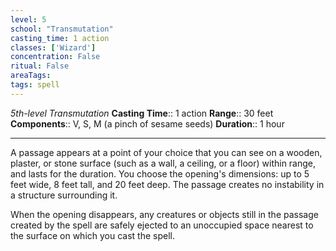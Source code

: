 ```yaml
---
level: 5
school: "Transmutation"
casting_time: 1 action
classes: ['Wizard']
concentration: False
ritual: False
areaTags: 
tags: spell
---
```


_5th-level Transmutation_
**Casting Time**:: 1 action
**Range**:: 30 feet
**Components**:: V, S, M (a pinch of sesame seeds)
**Duration**:: 1 hour

---

A passage appears at a point of your choice that you can see on a wooden, plaster, or stone surface (such as a wall, a ceiling, or a floor) within range, and lasts for the duration. You choose the opening's dimensions: up to 5 feet wide, 8 feet tall, and 20 feet deep. The passage creates no instability in a structure surrounding it.

When the opening disappears, any creatures or objects still in the passage created by the spell are safely ejected to an unoccupied space nearest to the surface on which you cast the spell.



